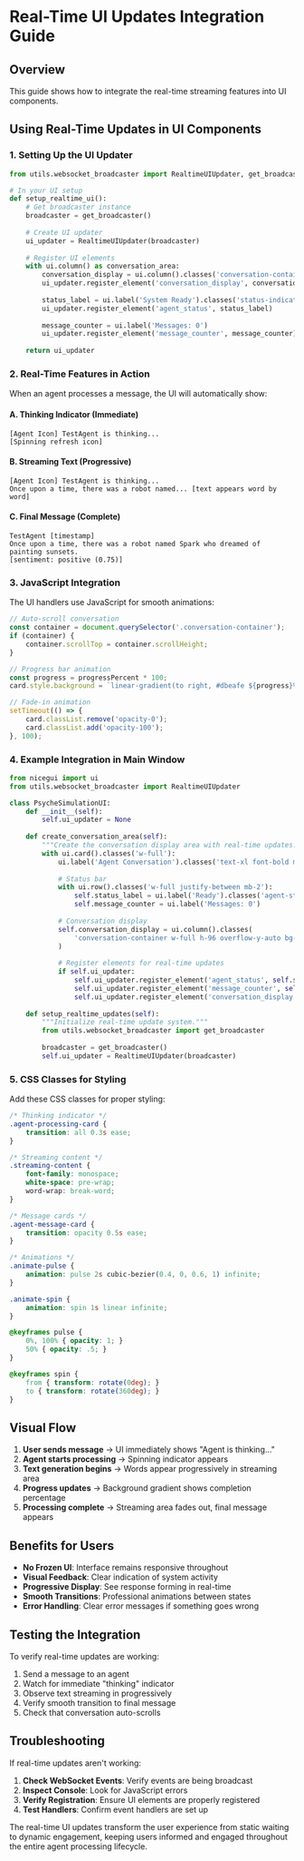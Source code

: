 # Real-Time UI Updates Integration Guide

## Overview
This guide shows how to integrate the real-time streaming features into UI components.

## Using Real-Time Updates in UI Components

### 1. Setting Up the UI Updater

```python
from utils.websocket_broadcaster import RealtimeUIUpdater, get_broadcaster

# In your UI setup
def setup_realtime_ui():
    # Get broadcaster instance
    broadcaster = get_broadcaster()
    
    # Create UI updater
    ui_updater = RealtimeUIUpdater(broadcaster)
    
    # Register UI elements
    with ui.column() as conversation_area:
        conversation_display = ui.column().classes('conversation-container overflow-y-auto h-96')
        ui_updater.register_element('conversation_display', conversation_display)
        
        status_label = ui.label('System Ready').classes('status-indicator')
        ui_updater.register_element('agent_status', status_label)
        
        message_counter = ui.label('Messages: 0')
        ui_updater.register_element('message_counter', message_counter)
    
    return ui_updater
```

### 2. Real-Time Features in Action

When an agent processes a message, the UI will automatically show:

#### A. Thinking Indicator (Immediate)
```
[Agent Icon] TestAgent is thinking...
[Spinning refresh icon]
```

#### B. Streaming Text (Progressive)
```
[Agent Icon] TestAgent is thinking...
Once upon a time, there was a robot named... [text appears word by word]
```

#### C. Final Message (Complete)
```
TestAgent [timestamp]
Once upon a time, there was a robot named Spark who dreamed of painting sunsets.
[sentiment: positive (0.75)]
```

### 3. JavaScript Integration

The UI handlers use JavaScript for smooth animations:

```javascript
// Auto-scroll conversation
const container = document.querySelector('.conversation-container');
if (container) {
    container.scrollTop = container.scrollHeight;
}

// Progress bar animation
const progress = progressPercent * 100;
card.style.background = `linear-gradient(to right, #dbeafe ${progress}%, #eff6ff ${progress}%)`;

// Fade-in animation
setTimeout(() => {
    card.classList.remove('opacity-0');
    card.classList.add('opacity-100');
}, 100);
```

### 4. Example Integration in Main Window

```python
from nicegui import ui
from utils.websocket_broadcaster import RealtimeUIUpdater

class PsycheSimulationUI:
    def __init__(self):
        self.ui_updater = None
        
    def create_conversation_area(self):
        """Create the conversation display area with real-time updates."""
        with ui.card().classes('w-full'):
            ui.label('Agent Conversation').classes('text-xl font-bold mb-4')
            
            # Status bar
            with ui.row().classes('w-full justify-between mb-2'):
                self.status_label = ui.label('Ready').classes('agent-status')
                self.message_counter = ui.label('Messages: 0')
            
            # Conversation display
            self.conversation_display = ui.column().classes(
                'conversation-container w-full h-96 overflow-y-auto bg-gray-50 p-4 rounded'
            )
            
            # Register elements for real-time updates
            if self.ui_updater:
                self.ui_updater.register_element('agent_status', self.status_label)
                self.ui_updater.register_element('message_counter', self.message_counter)
                self.ui_updater.register_element('conversation_display', self.conversation_display)
    
    def setup_realtime_updates(self):
        """Initialize real-time update system."""
        from utils.websocket_broadcaster import get_broadcaster
        
        broadcaster = get_broadcaster()
        self.ui_updater = RealtimeUIUpdater(broadcaster)
```

### 5. CSS Classes for Styling

Add these CSS classes for proper styling:

```css
/* Thinking indicator */
.agent-processing-card {
    transition: all 0.3s ease;
}

/* Streaming content */
.streaming-content {
    font-family: monospace;
    white-space: pre-wrap;
    word-wrap: break-word;
}

/* Message cards */
.agent-message-card {
    transition: opacity 0.5s ease;
}

/* Animations */
.animate-pulse {
    animation: pulse 2s cubic-bezier(0.4, 0, 0.6, 1) infinite;
}

.animate-spin {
    animation: spin 1s linear infinite;
}

@keyframes pulse {
    0%, 100% { opacity: 1; }
    50% { opacity: .5; }
}

@keyframes spin {
    from { transform: rotate(0deg); }
    to { transform: rotate(360deg); }
}
```

## Visual Flow

1. **User sends message** → UI immediately shows "Agent is thinking..."
2. **Agent starts processing** → Spinning indicator appears
3. **Text generation begins** → Words appear progressively in streaming area
4. **Progress updates** → Background gradient shows completion percentage
5. **Processing complete** → Streaming area fades out, final message appears

## Benefits for Users

- **No Frozen UI**: Interface remains responsive throughout
- **Visual Feedback**: Clear indication of system activity
- **Progressive Display**: See response forming in real-time
- **Smooth Transitions**: Professional animations between states
- **Error Handling**: Clear error messages if something goes wrong

## Testing the Integration

To verify real-time updates are working:

1. Send a message to an agent
2. Watch for immediate "thinking" indicator
3. Observe text streaming in progressively
4. Verify smooth transition to final message
5. Check that conversation auto-scrolls

## Troubleshooting

If real-time updates aren't working:

1. **Check WebSocket Events**: Verify events are being broadcast
2. **Inspect Console**: Look for JavaScript errors
3. **Verify Registration**: Ensure UI elements are properly registered
4. **Test Handlers**: Confirm event handlers are set up

The real-time UI updates transform the user experience from static waiting to dynamic engagement, keeping users informed and engaged throughout the entire agent processing lifecycle.